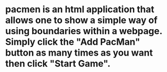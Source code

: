 # pacmen is an html application that allows one to show a simple way of using boundaries within a webpage. Simply click the "Add PacMan" button as many times as you want then click "Start Game".
